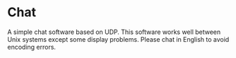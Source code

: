 # Chat
A simple chat software based on UDP.
This software works well between Unix systems except some display problems.
Please chat in English to avoid encoding errors. 
